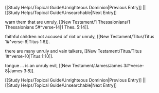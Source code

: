 [[Study Helps/Topical Guide/Unrighteous Dominion|Previous Entry]]  ||  [[Study Helps/Topical Guide/Unsearchable|Next Entry]]

 warn them that are unruly, [[New Testament/1 Thessalonians/1 Thessalonians 5#^verse-14|1 Thes. 5:14]].

 faithful children not accused of riot or unruly, [[New Testament/Titus/Titus 1#^verse-6|Titus 1:6]].

 there are many unruly and vain talkers, [[New Testament/Titus/Titus 1#^verse-10|Titus 1:10]].

 tongue ... is an unruly evil, [[New Testament/James/James 3#^verse-8|James 3:8]].

[[Study Helps/Topical Guide/Unrighteous Dominion|Previous Entry]]  ||  [[Study Helps/Topical Guide/Unsearchable|Next Entry]]